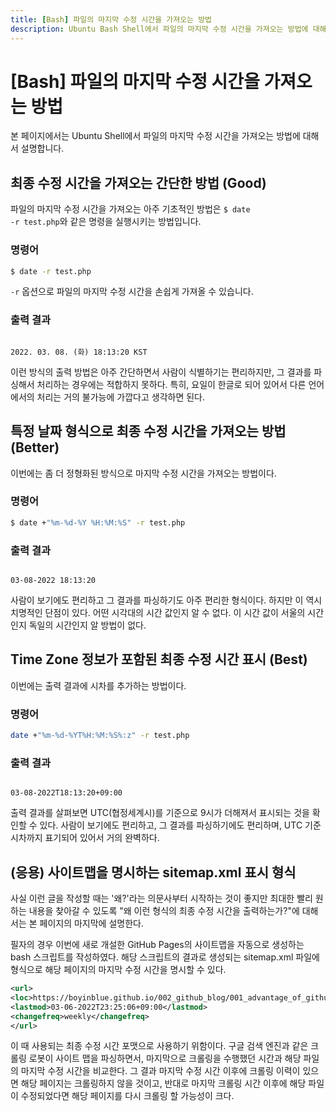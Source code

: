 ```yaml
---
title: [Bash] 파일의 마지막 수정 시간을 가져오는 방법
description: Ubuntu Bash Shell에서 파일의 마지막 수정 시간을 가져오는 방법에 대해서 설명합니다.
---
```



[Bash] 파일의 마지막 수정 시간을 가져오는 방법
===
   

본 페이지에서는 Ubuntu Shell에서 파일의 마지막 수정 시간을 가져오는 방법에 대해서 설명합니다.   
   

최종 수정 시간을 가져오는 간단한 방법 (Good)
---
   

파일의 마지막 수정 시간을 가져오는 아주 기초적인 방법은 
<code>$ date -r test.php</code>와 같은 명령을 실행시키는 방법입니다.   
   

### 명령어
```bash
$ date -r test.php
```


<code>-r</code> 옵션으로 파일의 마지막 수정 시간을 손쉽게 가져올 수 있습니다. 

   
### 출력 결과
<pre><code>
2022. 03. 08. (화) 18:13:20 KST
</code></pre>

   
이런 방식의 출력 방법은 아주 간단하면서 사람이 식별하기는 편리하지만, 
그 결과를 파싱해서 처리하는 경우에는 적합하지 못하다. 
특히, 요일이 한글로 되어 있어서 다른 언어에서의 처리는 거의 불가능에 가깝다고 생각하면 된다.   
   

특정 날짜 형식으로 최종 수정 시간을 가져오는 방법 (Better)
---

   
이번에는 좀 더 정형화된 방식으로 마지막 수정 시간을 가져오는 방법이다. 
   
### 명령어
```bash
$ date +"%m-%d-%Y %H:%M:%S" -r test.php
```
   
### 출력 결과
<pre><code>
03-08-2022 18:13:20
</code></pre>
   
사람이 보기에도 편리하고 그 결과를 파싱하기도 아주 편리한 형식이다. 
하지만 이 역시 치명적인 단점이 있다. 
어떤 시각대의 시간 값인지 알 수 없다. 
이 시간 값이 서울의 시간인지 독일의 시간인지 알 방법이 없다.   

   
Time Zone 정보가 포함된 최종 수정 시간 표시 (Best)
---


이번에는 출력 결과에 시차를 추가하는 방법이다.   

   
### 명령어
```bash
date +"%m-%d-%YT%H:%M:%S%:z" -r test.php
```

   
### 출력 결과
<pre><code>
03-08-2022T18:13:20+09:00
</code></pre>

   
출력 결과를 살펴보면 UTC(협정세계시)를 기준으로 9시가 더해져서 표시되는 것을 확인할 수 있다. 
사람이 보기에도 편리하고, 그 결과를 파싱하기에도 편리하며, UTC 기준 시차까지 표기되어 있어서 거의 완벽하다.   

   
(응용) 사이트맵을 명시하는 sitemap.xml 표시 형식
---

   
사실 이런 글을 작성할 때는 '왜?'라는 의문사부터 시작하는 것이 좋지만 
최대한 빨리 원하는 내용을 찾아갈 수 있도록 "왜 이런 형식의 최종 수정 시간을 출력하는가?"에 대해서는 본 페이지의 마지막에 설명한다.   

   
필자의 경우 이번에 새로 개설한 GitHub Pages의 사이트맵을 자동으로 생성하는 bash 스크립트를 작성하였다. 
해당 스크립트의 결과로 생성되는 sitemap.xml 파일에 <code><lastmod></code> 형식으로 해당 페이지의 마지막 수정 시간을 명시할 수 있다. 

   
```xml
<url>
<loc>https://boyinblue.github.io/002_github_blog/001_advantage_of_github_blog.html</loc>
<lastmod>03-06-2022T23:25:06+09:00</lastmod>
<changefreq>weekly</changefreq>
</url>
```

   
이 때 사용되는 최종 수정 시간 포맷으로 사용하기 위함이다. 
구글 검색 엔진과 같은 크롤링 로봇이 사이트 맵을 파싱하면서, 
마지막으로 크롤링을 수행했던 시간과 해당 파일의 마지막 수정 시간을 비교한다. 
그 결과 마지막 수정 시간 이후에 크롤링 이력이 있으면 해당 페이지는 크롤링하지 않을 것이고, 
반대로 마지막 크롤링 시간 이후에 해당 파일이 수정되었다면 해당 페이지를 다시 크롤링 할 가능성이 크다.   
